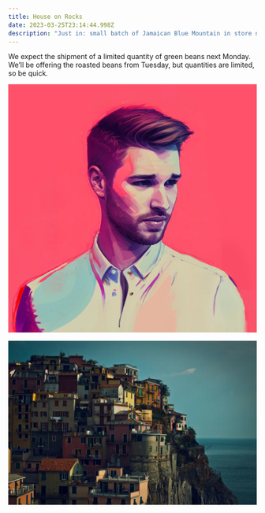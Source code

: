 ```yaml
---
title: House on Rocks
date: 2023-03-25T23:14:44.998Z
description: "Just in: small batch of Jamaican Blue Mountain in store next week"
---
```

We expect the shipment of a limited quantity of green beans next Monday. We’ll be offering the roasted beans from Tuesday, but quantities are limited, so be quick.

![](/img/lensa-pfp-dalle-outpaint.png)

![](/img/397-536x354.jpg)